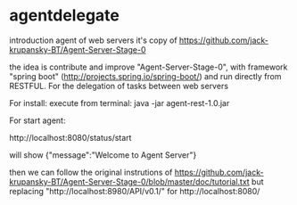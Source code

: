 # agentdelegate
introduction agent of web servers
it's copy of https://github.com/jack-krupansky-BT/Agent-Server-Stage-0

the idea is contribute and improve "Agent-Server-Stage-0", with framework "spring boot" (http://projects.spring.io/spring-boot/)  and run directly from RESTFUL. For the  delegation of tasks between web servers

For install:
execute from terminal: java -jar agent-rest-1.0.jar

For start agent:

http://localhost:8080/status/start

will show {"message":"Welcome to Agent Server"}

then we can follow the original instrutions of https://github.com/jack-krupansky-BT/Agent-Server-Stage-0/blob/master/doc/tutorial.txt
but replacing "http://localhost:8980/API/v0.1/" for http://localhost:8080/

